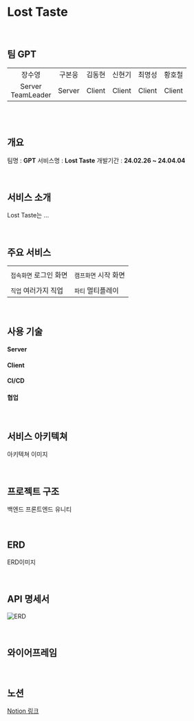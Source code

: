 
# **Lost Taste**

<br>

## 팀 GPT 
|||||||
|:--:|:--:|:--:|:--:|:--:|:--:|
|장수영|구본웅|김동현|신현기|최명성|황호철|
|Server<br>TeamLeader|Server|Client|Client|Client|Client|


<br>
<br>


## 개요

팀명 : **GPT**
서비스명 : **Lost Taste**
개발기간 : **24.02.26 ~ 24.04.04**


<br>


## 서비스 소개

Lost Taste는 ...


<br>


## 주요 서비스

|||
|---|---|
|||
|`접속화면` 로그인 화면|`캠프화면` 시작 화면|
|||
|`직업` 여러가지 직업|`파티` 멀티플레이|


<br>


## 사용 기술

#### **Server**

#### **Client**

#### **CI/CD**

#### **협업**


<br>


## 서비스 아키텍쳐

아키텍쳐 이미지


<br>


## 프로젝트 구조

백엔드
프론트엔드
유니티


<br>


## ERD

ERD이미지


<br>


## API 명세서

![ERD](./Docs/API.png)


<br>


## 와이어프레임


<br>


## 노션

[Notion 링크](https://round-tower-80e.notion.site/E107-439c9a3c4cde4e3dbc1bc20511f64965)
